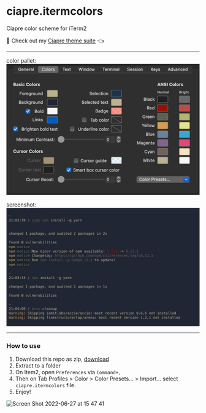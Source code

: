 # ciapre.itermcolors

Ciapre color scheme for iTerm2

🎨 Check out my [Ciapre theme suite](https://github.com/vinhnx/Ciapre) 👈

---

color pallet:
![pallet](color.png)

screenshot:
![screenshot](screenshot.png)

---

### How to use

1. Download this repo as zip, [download](https://github.com/vinhnx/Ciapre.itermcolors/archive/refs/heads/main.zip)
2. Extract to a folder
3. On Item2, open `Preferences` via `Command+,`
4. Then on Tab Profiles > Color > Color Presets... > Import... select `ciapre.itermcolors` file.
6. Enjoy!

<img width="239" alt="Screen Shot 2022-06-27 at 15 47 41" src="https://user-images.githubusercontent.com/1097578/175899092-8a39be18-0d9a-4281-b3ab-b1bfc0cc581e.png">
